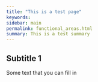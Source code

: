 ```yaml
---
title: "This is a test page"
keywords: 
sidebar: main
permalink: functional_areas.html
summary: This is a test summary
---
```



## Subtitle 1

Some text that you can fill in